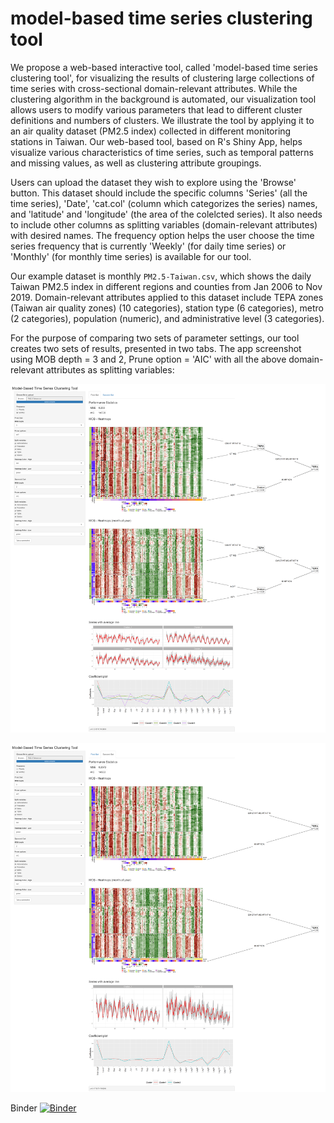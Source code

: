 # model-based time series clustering tool

We propose a web-based interactive tool, called 'model-based time series clustering tool', 
for visualizing the results of clustering large collections of time series with cross-sectional domain-relevant attributes. 
While the clustering algorithm in the background is automated, our visualization tool allows users to modify various parameters that lead to different cluster 
definitions and numbers of clusters. We illustrate the tool by applying it to an air quality dataset (PM2.5 index) collected in different monitoring stations in Taiwan.
Our web-based tool, based on R's Shiny App, helps visualize various characteristics of time series, such as temporal patterns and missing values, as well as clustering 
attribute groupings.

Users can upload the dataset they wish to explore using the 'Browse' button. This dataset should include the specific columns 'Series' (all the time series), 
'Date', 'cat.col' (column which categorizes the series) names, and 'latitude' and 'longitude' (the area of the colelcted series). 
It also needs to include other columns as splitting variables (domain-relevant attributes) 
with desired names. 
The frequency option helps the user choose the time series frequency that is currently 'Weekly' (for daily time series) or 'Monthly' 
(for monthly time series) is available for our tool.  

Our example dataset is monthly ```PM2.5-Taiwan.csv```, which shows the daily Taiwan PM2.5 index in different regions and counties from Jan 2006 to Nov 2019. 
Domain-relevant attributes applied to this dataset include TEPA zones (Taiwan air quality zones) (10 categories), station type (6 categories), metro (2 categories), population (numeric), and  administrative level (3 categories). 

For the purpose of comparing two sets of parameter settings, our tool creates two sets of results, presented in two tabs.
The app screenshot using MOB depth = 3 and 2, Prune option = 'AIC' with all the above domain-relevant attributes as splitting variables:

![alt text](<https://github.com/mahsaashouri/model-based-time-series-clustering-tool/blob/main/screenshot.png>)

![alt text](<https://github.com/mahsaashouri/model-based-time-series-clustering-tool/blob/main/screenshot2.png>)


Binder 
[![Binder](https://mybinder.org/badge_logo.svg)](https://mybinder.org/mahsaashouri/model-based-time-series-clustering-tool/main?urlpath=shiny)
